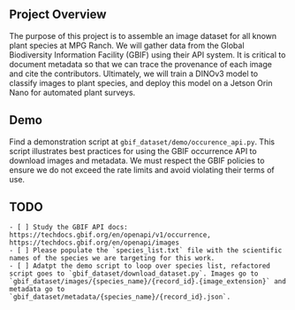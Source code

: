 ## Project Overview
The purpose of this project is to assemble an image dataset for all known plant species at MPG Ranch. We will gather data from the Global Biodiversity Information Facility (GBIF) using their API system. It is critical to document metadata so that we can trace the provenance of each image and cite the contributors. Ultimately, we will train a DINOv3 model to classify images to plant species, and deploy this model on a Jetson Orin Nano for automated plant surveys.

## Demo
Find a demonstration script at `gbif_dataset/demo/occurence_api.py`. This script illustrates best practices for using the GBIF occurrence API to download images and metadata. We must respect the GBIF policies to ensure we do not exceed the rate limits and avoid violating their terms of use.

## TODO
    - [ ] Study the GBIF API docs: https://techdocs.gbif.org/en/openapi/v1/occurrence, https://techdocs.gbif.org/en/openapi/images
    - [ ] Please populate the `species_list.txt` file with the scientific names of the species we are targeting for this work.
    - [ ] Adatpt the demo script to loop over species list, refactored script goes to `gbif_dataset/download_dataset.py`. Images go to `gbif_dataset/images/{species_name}/{record_id}.{image_extension}` and metadata go to `gbif_dataset/metadata/{species_name}/{record_id}.json`.
